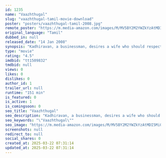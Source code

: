 ```yaml
---
id: 1235
name: "Vaazhthugal"
slug: "vaazhthugal-tamil-movie-download"
poster: "posters/vaazhthugal-tamil-2008.jpg"
remote_poster: "https://m.media-amazon.com/images/M/MV5BY2M2YWZkYzAtMDI5Mi00MTJlLWI0YWMtMTE4MjBiNDYxZmFkXkEyXkFqcGdeQXVyNDQxNzQ2OTY@._V1_SX300.jpg"
original_language: "Tamil"
dubbed_in: null
released_date: "14 Jan 2008"
synopsis: "Kadhiravan, a businessman, desires a wife who should respect his parents. After seeing Kayalvizhi on TV, he meets her on the pretext of being a home contractor and slowly makes his way into her heart."
type: "movie"
rating: "4.5"
imdbid: "tt1509832"
tmdbid: null
views: 0
likes: 0
dislikes: 0
author_id: 1
trailer_url: null
runtime: "151 min"
is_featured: 0
is_active: 1
is_comingsoon: 0
seo_title: "Vaazhthugal"
seo_description: "Kadhiravan, a businessman, desires a wife who should respect his parents. After seeing Kayalvizhi on TV, he meets her on the pretext of being a home contractor and slowly makes his way into her heart."
seo_keywords: "\"Vaazhthugal\""
seo_image: "https://m.media-amazon.com/images/M/MV5BY2M2YWZkYzAtMDI5Mi00MTJlLWI0YWMtMTE4MjBiNDYxZmFkXkEyXkFqcGdeQXVyNDQxNzQ2OTY@._V1_SX300.jpg"
screenshots: null
redirect_to: null
social_shares: 0
created_at: 2025-03-22 07:31:14
updated_at: 2025-03-22 07:31:14
---
```


